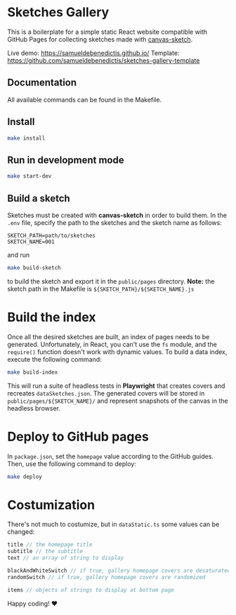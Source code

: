 # Sketches Gallery

This is a boilerplate for a simple static React website compatible with GitHub Pages for collecting sketches made with [canvas-sketch](https://github.com/mattdesl/canvas-sketch).

Live demo: https://samueldebenedictis.github.io/
Template: https://github.com/samueldebenedictis/sketches-gallery-template

## Documentation

All available commands can be found in the Makefile.

## Install
```bash
make install
```
## Run in development mode
```bash
make start-dev
```
## Build a sketch
Sketches must be created with **canvas-sketch** in order to build them.
In the `.env` file, specify the path to the sketches and the sketch name as follows:
```env
SKETCH_PATH=path/to/sketches
SKETCH_NAME=001
```
and run
```bash
make build-sketch
```
to build the sketch and export it in the `public/pages` directory.
**Note:** the sketch path in the Makefile is `${SKETCH_PATH}/${SKETCH_NAME}.js`

# Build the index
Once all the desired sketches are built, an index of pages needs to be generated. Unfortunately, in React, you can't use the `fs` module, and the `require()` function doesn't work with dynamic values. To build a data index, execute the following command:
```bash
make build-index
```
This will run a suite of headless tests in **Playwright** that creates covers and recreates `dataSketches.json`.
The generated covers will be stored in `public/pages/${SKETCH_NAME}/` and represent snapshots of the canvas in the headless browser.

# Deploy to GitHub pages
In `package.json`, set the `homepage` value according to the GitHub guides. Then, use the following command to deploy:
```bash
make deploy
```

# Costumization
There's not much to costumize, but in `dataStatic.ts` some values can be changed:

```ts
title // the homepage title
subtitle // the subtitle
text // an array of string to display

blackAndWhiteSwitch // if true, gallery homepage covers are desaturated
randomSwitch // if true, gallery homepage covers are randomized

items // objects of strings to display at bottom page
```

Happy coding! ❤